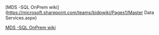 
[MDS -SQL OnPrem wiki](https://microsoft.sharepoint.com/teams/bidpwiki/Pages1/Master Data Services.aspx)



[MDS -SQL OnPrem wiki](https://microsoft.sharepoint.com/teams/bidpwiki/Pages1/Master&nbsp;Data&nbsp;Services.aspx")